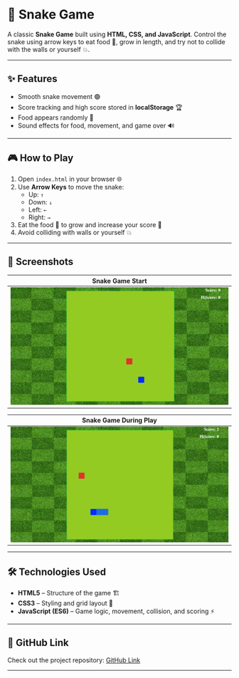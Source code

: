 # 🐍 Snake Game

A classic **Snake Game** built using **HTML, CSS, and JavaScript**. Control the snake using arrow keys to eat food 🍎, grow in length, and try not to collide with the walls or yourself 💥.  

---

## ✨ Features

- Smooth snake movement 🟢  
- Score tracking and high score stored in **localStorage** 🏆  
- Food appears randomly 🍎  
- Sound effects for food, movement, and game over 🔊  

---

## 🎮 How to Play

1. Open `index.html` in your browser 🌐  
2. Use **Arrow Keys** to move the snake:  
   - Up: `↑`  
   - Down: `↓`  
   - Left: `←`  
   - Right: `→`  
3. Eat the food 🍎 to grow and increase your score 💯  
4. Avoid colliding with walls or yourself 💥  

---

## 📸 Screenshots

| Snake Game Start | 
|-----------------|
| ![Snake Game 1](snakeG1.png) | 

|Snake Game During Play |
|----------------------|
|![Snake Game 2](snakeG2.png) |
---

## 🛠️ Technologies Used

- **HTML5** – Structure of the game 🏗️  
- **CSS3** – Styling and grid layout 🎨  
- **JavaScript (ES6)** – Game logic, movement, collision, and scoring ⚡  

---

## 🔗 GitHub Link

Check out the project repository: [GitHub Link](https://adityamahekar.github.io/Snake_Game/)  

---


